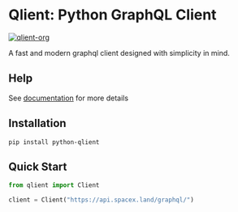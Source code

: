 # Qlient: Python GraphQL Client

[![qlient-org](https://circleci.com/gh/qlient-org/python-qlient.svg?style=svg)](https://circleci.com/gh/qlient-org/python-qlient)

A fast and modern graphql client designed with simplicity in mind.

## Help

See [documentation](https://python.qlient.org) for more details

## Installation

```shell script
pip install python-qlient
```

## Quick Start

````python
from qlient import Client

client = Client("https://api.spacex.land/graphql/")
````